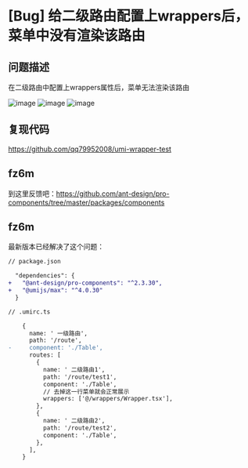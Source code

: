# [Bug] 给二级路由配置上wrappers后，菜单中没有渲染该路由

## 问题描述

在二级路由中配置上wrappers属性后，菜单无法渲染该路由

![image](https://user-images.githubusercontent.com/29473553/193230083-428bedd3-41e0-4d0c-9978-59198b3f41d2.png)
![image](https://user-images.githubusercontent.com/29473553/193230150-b3dca577-c32d-4560-8943-4085a4c7058b.png)
![image](https://user-images.githubusercontent.com/29473553/193230310-962eec4a-cc3f-4aa9-ae5d-00c38affef70.png)

## 复现代码

https://github.com/qq79952008/umi-wrapper-test

## fz6m

到这里反馈吧：https://github.com/ant-design/pro-components/tree/master/packages/components

## fz6m

最新版本已经解决了这个问题：

```diff
// package.json

  "dependencies": {
+   "@ant-design/pro-components": "^2.3.30",
+   "@umijs/max": "^4.0.30"
  }
```

```diff
// .umirc.ts

    {
      name: ' 一级路由',
      path: '/route',
-     component: './Table',
      routes: [
        {
          name: ' 二级路由1',
          path: '/route/test1',
          component: './Table',
          // 去掉这一行菜单就会正常展示
          wrappers: ['@/wrappers/Wrapper.tsx'],
        },
        {
          name: ' 二级路由2',
          path: '/route/test2',
          component: './Table',
        },
      ],
    }
```
